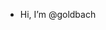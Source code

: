 - Hi, I’m @goldbach

<!---
goldbach/goldbach is a ✨ special ✨ repository because its `README.md` (this file) appears on your GitHub profile.
You can click the Preview link to take a look at your changes.
--->
